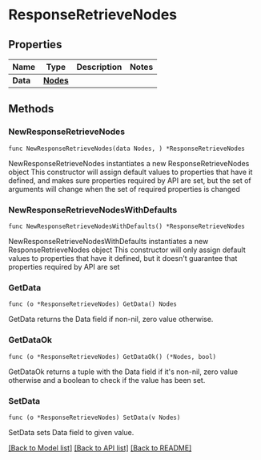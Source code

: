 # ResponseRetrieveNodes

## Properties

Name | Type | Description | Notes
------------ | ------------- | ------------- | -------------
**Data** | [**Nodes**](Nodes.md) |  | 

## Methods

### NewResponseRetrieveNodes

`func NewResponseRetrieveNodes(data Nodes, ) *ResponseRetrieveNodes`

NewResponseRetrieveNodes instantiates a new ResponseRetrieveNodes object
This constructor will assign default values to properties that have it defined,
and makes sure properties required by API are set, but the set of arguments
will change when the set of required properties is changed

### NewResponseRetrieveNodesWithDefaults

`func NewResponseRetrieveNodesWithDefaults() *ResponseRetrieveNodes`

NewResponseRetrieveNodesWithDefaults instantiates a new ResponseRetrieveNodes object
This constructor will only assign default values to properties that have it defined,
but it doesn't guarantee that properties required by API are set

### GetData

`func (o *ResponseRetrieveNodes) GetData() Nodes`

GetData returns the Data field if non-nil, zero value otherwise.

### GetDataOk

`func (o *ResponseRetrieveNodes) GetDataOk() (*Nodes, bool)`

GetDataOk returns a tuple with the Data field if it's non-nil, zero value otherwise
and a boolean to check if the value has been set.

### SetData

`func (o *ResponseRetrieveNodes) SetData(v Nodes)`

SetData sets Data field to given value.



[[Back to Model list]](../README.md#documentation-for-models) [[Back to API list]](../README.md#documentation-for-api-endpoints) [[Back to README]](../README.md)


